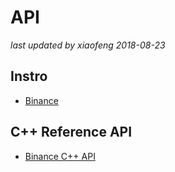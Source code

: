 # API

<!-- markdownlint-disable MD004 MD007 MD012 MD036 -->
_last updated by xiaofeng 2018-08-23_

## Instro

- [Binance](https://github.com/binance-exchange/binance-official-api-docs)

## C++ Reference API

- [Binance C++ API](https://github.com/binance-exchange/binacpp)